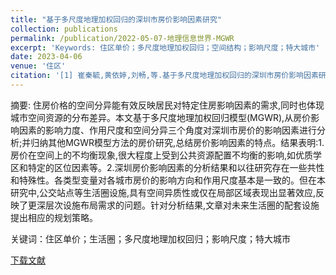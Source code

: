 ```yaml
---
title: "基于多尺度地理加权回归的深圳市房价影响因素研究"
collection: publications
permalink: /publication/2022-05-07-地理信息世界-MGWR
excerpt: 'Keywords: 住区单价；多尺度地理加权回归；空间结构；影响尺度；特大城市'
date: 2023-04-06
venue: '住区'
citation: '[1] 崔秦毓,黄依婷,刘畅,等.基于多尺度地理加权回归的深圳市房价影响因素研究[J].住区,2023,(06):117-125.'
---
```

摘要: 住房价格的空间分异能有效反映居民对特定住房影响因素的需求,同时也体现城市空间资源的分布差异。本文基于多尺度地理加权回归模型(MGWR),从房价影响因素的影响力度、作用尺度和空间分异三个角度对深圳市房价的影响因素进行分析;并归纳其他MGWR模型方法的房价研究,总结房价影响因素的特点。结果表明:1.房价在空间上的不均衡现象,很大程度上受到公共资源配置不均衡的影响,如优质学区和特定的区位因素等。2.深圳房价影响因素的分析结果和以往研究存在一些共性和特殊性。各类型变量对各城市房价的影响方向和作用尺度基本是一致的。但在本研究中,公交站点等生活圈设施,具有空间异质性或仅在局部区域表现出显著效应,反映了更深层次设施布局需求的问题。针对分析结果,文章对未来生活圈的配套设施提出相应的规划策略。

关键词：住区单价；生活圈；多尺度地理加权回归；影响尺度；特大城市

[下载文献]([https://doi.org/10.1016/j.jag.2023.103537](https://kns.cnki.net/kcms2/article/abstract?v=z-1yOu6aphOq-6-nLJ9eP5cOhm6DD86cKMhX8A4qgCgJSTUtah7THJZtakcM0uP7wORB2q4N5c5riNCOTvumy7-RFV_d3b6N0zuHOhs4iOI6ji_H2A58oFl3k4cImBmbS2E44DgYIdsjYp0TBdYQYA==&uniplatform=NZKPT&language=CHS))
